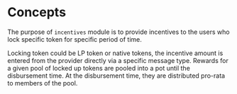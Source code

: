 <!--
order: 1
-->

# Concepts

The purpose of `incentives` module is to provide incentives to the users who lock specific token for specific period of time.

Locking token could be LP token or native tokens, the incentive amount is entered from the provider directly via a specific message type.
Rewards for a given pool of locked up tokens are pooled into a pot until the disbursement time. At the disbursement time, they are distributed pro-rata to members of the pool.
